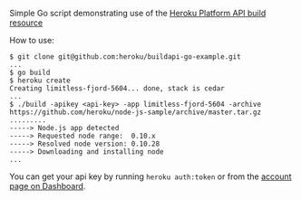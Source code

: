 Simple Go script demonstrating use of the [Heroku Platform API build resource](https://devcenter.heroku.com/articles/build-and-release-using-the-api)

How to use:

```term
$ git clone git@github.com:heroku/buildapi-go-example.git
...
$ go build
$ heroku create
Creating limitless-fjord-5604... done, stack is cedar
...
$ ./build -apikey <api-key> -app limitless-fjord-5604 -archive https://github.com/heroku/node-js-sample/archive/master.tar.gz
.........
-----> Node.js app detected
-----> Requested node range:  0.10.x
-----> Resolved node version: 0.10.28
-----> Downloading and installing node
...
```

You can get your api key by running `heroku auth:token` or from the [account page on Dashboard](https://dashboard.heroku.com/account).
